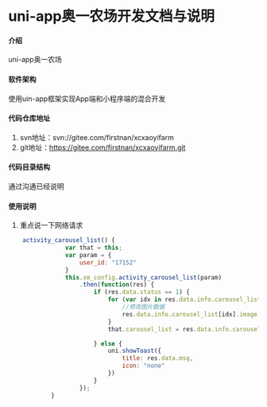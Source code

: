 # uni-app奥一农场开发文档与说明

#### 介绍
uni-app奥一农场

#### 软件架构
使用uin-app框架实现App端和小程序端的混合开发


#### 代码仓库地址

1. svn地址：svn://gitee.com/firstnan/xcxaoyifarm
2. git地址：https://gitee.com/firstnan/xcxaoyifarm.git

#### 代码目录结构

通过沟通已经说明

#### 使用说明

1. 重点说一下网络请求
```JavaScript
    activity_carousel_list() {
				var that = this;
				var param = {
					user_id: "17152"
				}
				this.xm_config.activity_carousel_list(param)
					.then(function(res) {
						if (res.data.status == 1) {
							for (var idx in res.data.info.carousel_list) {
								//修改图片数据
								res.data.info.carousel_list[idx].image = that.utils.imageUrlUtils(res.data.info.carousel_list[idx].image);
							}
							that.carousel_list = res.data.info.carousel_list;

						} else {
							uni.showToast({
								title: res.data.msg,
								icon: "none"
							})
						}
					});
			}
```


